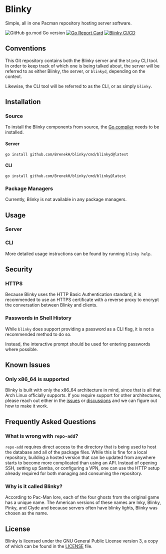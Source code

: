 # Blinky

Simple, all in one Pacman repository hosting server software.

<!-- TODO: Insert more badges here -->
![GitHub go.mod Go version](https://img.shields.io/github/go-mod/go-version/BrenekH/blinky)
[![Go Report Card](https://goreportcard.com/badge/github.com/BrenekH/blinky)](https://goreportcard.com/report/github.com/BrenekH/blinky)
[![Blinky CI/CD](https://github.com/BrenekH/blinky/actions/workflows/blinky-ci-cd.yaml/badge.svg)](https://github.com/BrenekH/blinky/actions/workflows/blinky-ci-cd.yaml)

## Conventions

This Git repository contains both the Blinky server and the `blinky` CLI tool.
In order to keep track of which one is being talked about, the server will be referred to as either Blinky, the server, or `blinkyd`, depending on the context.

Likewise, the CLI tool will be referred to as the CLI, or as simply `blinky`.

## Installation

### Source

To install the Blinky components from source, the [Go compiler](https://go.dev/dl) needs to be installed.

#### Server

`go install github.com/BrenekH/blinky/cmd/blinkyd@latest`

#### CLI

`go install github.com/BrenekH/blinky/cmd/blinky@latest`

<!-- ?Perhaps talk about installing shell completions? -->

### Package Managers

Currently, Blinky is not available in any package managers.

## Usage
<!-- TODO -->

### Server

<!-- Repo file setup -->
<!-- Env var/command line -->

### CLI

<!-- Basic usage -->

More detailed usage instructions can be found by running `blinky help`.

## Security

### HTTPS

Because Blinky uses the HTTP Basic Authentication standard, it is recommended to use an HTTPS certificate with a reverse proxy to encrypt the conversation between Blinky and clients.

### Passwords in Shell History

While `blinky` does support providing a password as a CLI flag, it is not a recommended method to do so.

Instead, the interactive prompt should be used for entering passwords where possible.

## Known Issues

### Only x86_64 is supported

Blinky is built with only the x86_64 architecture in mind, since that is all that Arch Linux officially supports.
If you require support for other architectures, please reach out either in the [issues](https://github.com/BrenekH/blinky/issues) or [discussions](https://github.com/BrenekH/blinky/discussions) and we can figure out how to make it work.

## Frequently Asked Questions

### What is wrong with `repo-add`?

`repo-add` requires direct access to the directory that is being used to host the database and all of the package files.
While this is fine for a local repository, building a hosted version that can be updated from anywhere starts to become more complicated than using an API.
Instead of opening SSH, setting up Samba, or configuring a VPN, one can use the HTTP setup already required for both managing and consuming the repository.

### Why is it called Blinky?

According to Pac-Man lore, each of the four ghosts from the original game has a unique name.
The American versions of these names are Inky, Blinky, Pinky, and Clyde and because servers often have blinky lights, Blinky was chosen as the name.

## License

Blinky is licensed under the GNU General Public License version 3, a copy of which can be found in the [LICENSE](LICENSE) file.

